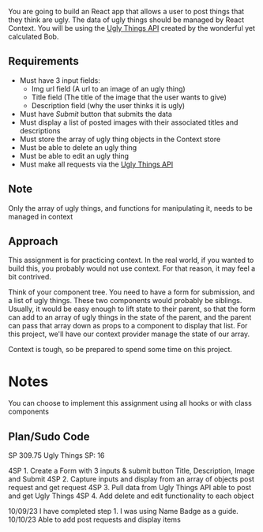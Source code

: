 You are going to build an React app that allows a user to post things that they think are ugly. The data of ugly things should be managed by React Context. You will be using the [Ugly Things API](https://coursework.vschool.io/ugly-things-api-documentation/) created by the wonderful yet calculated Bob.

## Requirements

- Must have 3 input fields:
    - Img url field (A url to an image of an ugly thing)
    - Title field (The title of the image that the user wants to give)
    - Description field (why the user thinks it is ugly)
- Must have *Submit* button that submits the data
- Must display a list of posted images with their associated titles and descriptions
- Must store the array of ugly thing objects in the Context store
- Must be able to delete an ugly thing
- Must be able to edit an ugly thing
- Must make all requests via the [Ugly Things API](https://coursework.vschool.io/ugly-things-api-documentation/)

## Note

Only the array of ugly things, and functions for manipulating it, needs to be managed in context

## Approach

This assignment is for practicing context. In the real world, if you wanted to build this, you probably would not use context. For that reason, it may feel a bit contrived.

Think of your component tree. You need to have a form for submission, and a list of ugly things. These two components would probably be siblings. Usually, it would be easy enough to lift state to their parent, so that the form can add to an array of ugly things in the state of the parent, and the parent can pass that array down as props to a component to display that list. For this project, we'll have our context provider manage the state of our array.

Context is tough, so be prepared to spend some time on this project.

# Notes

You can choose to implement this assignment using all hooks or with class components

## Plan/Sudo Code

SP 309.75
Ugly Things
SP: 16

 4SP   1.  Create a Form with 3 inputs & submit button
            Title, Description, Image and Submit
 4SP   2.  Capture inputs and display from an array of objects
            post request and get request
 4SP   3.  Pull data from Ugly Things API
            able to post and get Ugly Things
 4SP   4.  Add delete and edit functionality to each object
            

10/09/23 I have completed step 1. I was using Name Badge as a guide.
10/10/23 Able to add post requests and display items
